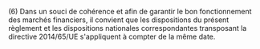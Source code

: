 (6) Dans un souci de cohérence et afin de garantir le bon fonctionnement des marchés financiers, il convient que les dispositions du présent règlement et les dispositions nationales correspondantes transposant la directive 2014/65/UE s'appliquent à compter de la même date.